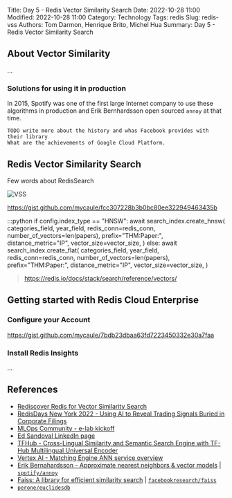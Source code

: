 Title: Day 5 - Redis Vector Similarity Search
Date: 2022-10-28 11:00
Modified: 2022-10-28 11:00
Category: Technology
Tags: redis
Slug: redis-vss
Authors: Tom Darmon, Henrique Brito, Michel Hua
Summary: Day 5 - Redis Vector Similarity Search

## About Vector Similarity

...

### Solutions for using it in production

In 2015, Spotify was one of the first large Internet company to use these algorithms in production and Erik Bernhardsson open sourced `annoy` at that time.

```
TODO write more about the history and whas Facebook provides with their library
What are the achievements of Google Cloud Platform.
```

## Redis Vector Similarity Search

Few words about RedisSearch

![VSS](https://redis.com/wp-content/uploads/2022/05/rediscover-redis-for-vector-similarity-search-similarity-searches-1024x580.png?&auto=webp&quality=85,75&width=1200)

https://gist.github.com/mycaule/fcc307228b3b0bc80ee322949463435b

:::python
    if config.index_type == "HNSW":
        await search_index.create_hnsw(
            categories_field,
            year_field,
            redis_conn=redis_conn,
            number_of_vectors=len(papers),
            prefix="THM:Paper:",
            distance_metric="IP",
            vector_size=vector_size,
        )
    else:
        await search_index.create_flat(
            categories_field,
            year_field,
            redis_conn=redis_conn,
            number_of_vectors=len(papers),
            prefix="THM:Paper:",
            distance_metric="IP",
            vector_size=vector_size,
        )

> https://redis.io/docs/stack/search/reference/vectors/

## Getting started with Redis Cloud Enterprise

### Configure your Account

https://gist.github.com/mycaule/7bdb23dbaa63fd7223450332e30a7faa

### Install Redis Insights

...

## References

- [Rediscover Redis for Vector Similarity Search](https://redis.com/blog/rediscover-redis-for-vector-similarity-search/)
- [RedisDays New York 2022 - Using AI to Reveal Trading Signals Buried in Corporate Filings](https://www.youtube.com/watch?v=_Lrbesg4DhY)
- [MLOps Community - e-lab kickoff](www.youtube.com/watch?v=uS9ZGi8RyPM)
- [Ed Sandoval LinkedIn page](https://www.linkedin.com/in/edsandovaluk/)
- [TFHub - Cross-Lingual Similarity and Semantic Search Engine with TF-Hub Multilingual Universal Encoder](https://colab.research.google.com/github/tensorflow/hub/blob/master/examples/colab/cross_lingual_similarity_with_tf_hub_multilingual_universal_encoder.ipynb)
- [Vertex AI - Matching Engine ANN service overview](https://cloud.google.com/vertex-ai/docs/matching-engine/ann-service-overview)
- [Erik Bernahardsson - Approximate nearest neighbors & vector models](https://www.slideshare.net/erikbern/approximate-nearest-neighbor-methods-and-vector-models-nyc-ml-meetup) | [`spotify/annoy`](https://github.com/spotify/annoy)
- [Faiss: A library for efficient similarity search](https://engineering.fb.com/data-infrastructure/faiss-a-library-for-efficient-similarity-search/) | [`facebookresearch/faiss`](https://github.com/facebookresearch/faiss)
- [`perone/euclidesdb`](https://github.com/perone/euclidesdb)
